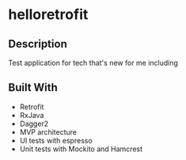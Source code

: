# helloretrofit

## Description

Test application for tech that's new for me including

## Built With

  * Retrofit
  * RxJava
  * Dagger2
  * MVP architecture
  * UI tests with espresso
  * Unit tests with Mockito and Hamcrest
